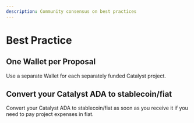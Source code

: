 ```yaml
---
description: Community consensus on best practices
---
```


# Best Practice

## One Wallet per Proposal

Use a separate Wallet for each separately funded Catalyst project.

## Convert your Catalyst ADA to stablecoin/fiat

Convert your Catalyst ADA to stablecoin/fiat as soon as you receive it if you need to pay project expenses in fiat.
